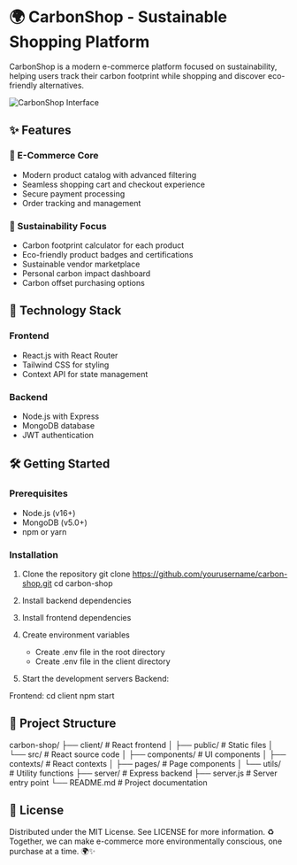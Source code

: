 # 🌍 CarbonShop - Sustainable Shopping Platform

CarbonShop is a modern e-commerce platform focused on sustainability, helping users track their carbon footprint while shopping and discover eco-friendly alternatives.

![CarbonShop Interface](https://via.placeholder.com/800x400.png?text=CarbonShop+Screenshot)

## ✨ Features

### 🛒 E-Commerce Core
- Modern product catalog with advanced filtering
- Seamless shopping cart and checkout experience
- Secure payment processing
- Order tracking and management

### 🌿 Sustainability Focus
- Carbon footprint calculator for each product
- Eco-friendly product badges and certifications
- Sustainable vendor marketplace
- Personal carbon impact dashboard
- Carbon offset purchasing options

## 🚀 Technology Stack

### Frontend
- React.js with React Router
- Tailwind CSS for styling
- Context API for state management

### Backend
- Node.js with Express
- MongoDB database
- JWT authentication

## 🛠️ Getting Started

### Prerequisites
- Node.js (v16+)
- MongoDB (v5.0+)
- npm or yarn

### Installation

1. Clone the repository
git clone https://github.com/yourusername/carbon-shop.git
cd carbon-shop
2. Install backend dependencies
3. Install frontend dependencies
4. Create environment variables
   
   - Create .env file in the root directory
   - Create .env file in the client directory
5. Start the development servers
Backend:

Frontend:
cd client
npm start

## 📂 Project Structure
carbon-shop/
├── client/             # React frontend
│   ├── public/         # Static files
│   └── src/            # React source code
│       ├── components/ # UI components
│       ├── contexts/   # React contexts
│       ├── pages/      # Page components
│       └── utils/      # Utility functions
├── server/             # Express backend
├── server.js           # Server entry point
└── README.md           # Project documentation

## 📄 License
Distributed under the MIT License. See LICENSE for more information.
♻️ Together, we can make e-commerce more environmentally conscious, one purchase at a time. 🌍✨

